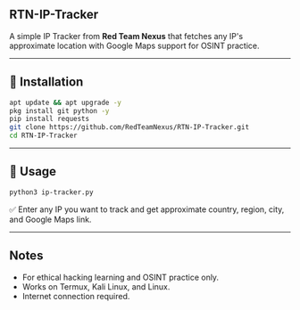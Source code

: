 ## RTN-IP-Tracker

A simple IP Tracker from **Red Team Nexus** that fetches any IP's approximate location with Google Maps support for OSINT practice.

---

## 📌 Installation

```bash
apt update && apt upgrade -y
pkg install git python -y
pip install requests
git clone https://github.com/RedTeamNexus/RTN-IP-Tracker.git
cd RTN-IP-Tracker
```

---

## 📌 Usage

```bash
python3 ip-tracker.py
```

✅ Enter any IP you want to track and get approximate country, region, city, and Google Maps link.

---

## Notes

- For ethical hacking learning and OSINT practice only.
- Works on Termux, Kali Linux, and Linux.
- Internet connection required.
